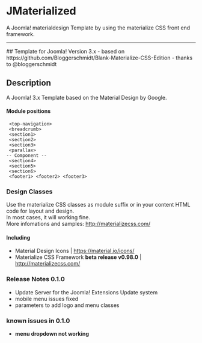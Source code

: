 # JMaterialized
A Joomla! materialdesign Template by using the materialize CSS front end framework.
<hr>
## Template for Joomla! Version 3.x
- based on https://github.com/Bloggerschmidt/Blank-Materialize-CSS-Edition - thanks to @bloggerschmidt

## Description
A Joomla! 3.x Template based on the Material Design by Google.
#### Module positions
     <top-navigation>
     <breadcrumb>
     <section1>
     <section2>
     <section3>
     <parallax>
    -- Component --
     <section4>
     <section5>
     <section6>
     <footer1> <footer2> <footer3>

### Design Classes
Use the materialize CSS classes as module suffix or in your content HTML code for layout and design.<br />
In most cases, it will working fine.<br />
More infomations and samples: http://materializecss.com/

#### Including
- Material Design Icons | https://material.io/icons/
- Materialize CSS Framework **beta release v0.98.0** | http://materializecss.com/

### Release Notes 0.1.0
- Update Server for the Joomla! Extensions Update system
- mobile menu issues fixed
- parameters to add logo and menu classes

### known issues in 0.1.0
- **menu dropdown not working**
